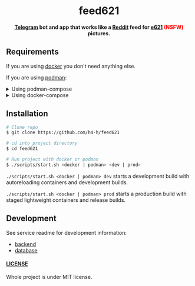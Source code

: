 <div align="center">
  <h1>feed621</h1>
  <p>
    <strong><a href="https://telegram.org">Telegram</a> bot and app that works like a <a href="https://reddit.com">Reddit</a> feed for <a href="https://e621.net">e621</a> <span style="color: red">(NSFW)</span> pictures.</strong>
  </p>
</div>

## Requirements

If you are using [docker](https://docker.com) you don't need anything else.

If you are using [podman](https://podman.io):

<details>
  <summary>Using podman-compose</summary>

  To be honest i don't think you will need anything else but [podman-compose](https://github.com/containers/podman-compose).
</details>

<details>
  <summary>Using docker-compose</summary>

  Install:

  1. [podman-docker](https://github.com/containers/podman)
  2. [docker-compose](https://github.com/docker/compose)

  AND setup a socket for podman on `unix:///run/user/1000/podman/podman.sock`:

  Systemd: `$ sudo systemctl start podman.socket` (comes with `podman-docker`)
  
  Dinit: `$ sudo dinitctl start podman.socket`

  <details>
    <summary>Dinit <code>podman.socket</code> service</summary>

    ```
    type = inetd
    cmd = /usr/bin/podman system service -t 0
    description = Podman API Socket
    restart = true
    logfile = /var/log/podman-api-socket.log

    [socket]
    path = unix:///run/user/1000/podman/podman.sock
    perms = 0660
    ```

  </details>
</details>

## Installation

```bash
# Clone repo
$ git clone https://github.com/h4-h/feed621

# cd into project directory
$ cd feed621

# Run project with docker or podman
$ ./scripts/start.sh <docker | podman> <dev | prod>
```

`./scripts/start.sh <docker | podman> dev` starts a development build with autoreloading containers and development builds.

`./scripts/start.sh <docker | podman> prod` starts a production build with staged lightweight containers and release builds.

## Development

See service readme for development information:

- [backend](./services/backend/README.md)
- [database](./services/database/README.md)

#### [LICENSE](./LICENSE)

Whole project is under MIT license.
